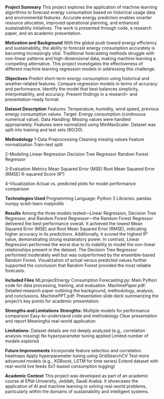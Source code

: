 **Project Summary**
This project explores the application of machine learning algorithms to forecast energy consumption based on historical usage data and environmental features. 
Accurate energy prediction enables smarter resource allocation, improved operational planning, and enhanced sustainability initiatives. The work is presented through code, a research paper, and an academic presentation.

**Motivation and Background**
With the global push toward energy efficiency and sustainability, the ability to forecast energy consumption accurately 
is becoming increasingly vital. Traditional forecasting methods struggle with non-linear patterns and high-dimensional data, making machine learning a compelling alternative. 
This project investigates the effectiveness of different machine learning regression models in addressing this challenge.

**Objectives**
Predict short-term energy consumption using historical and weather-related features.
Compare regression models in terms of accuracy and performance.
Identify the model that best balances simplicity, interpretability, and accuracy.
Present findings in a research- and presentation-ready format.

**Dataset Description**
Features: Temperature, humidity, wind speed, previous energy consumption values.
Target: Energy consumption (continuous numerical value).
Data Handling:
Missing values were handled appropriately.
Features were normalized using MinMaxScaler.
Dataset was split into training and test sets (80/20).

**Methodology**
1-Data Preprocessing
 Cleaning missing values
 Feature normalization
 Train-test split

2-Modeling
 Linear Regression
 Decision Tree Regressor
 Random Forest Regressor

3-Evaluation Metrics
 Mean Squared Error (MSE)
 Root Mean Squared Error (RMSE)
 R-squared Score (R²)

4-Visualization
 Actual vs. predicted plots for model performance comparison
 
**Technologies Used**
Programming Language: Python 3
   Libraries:
      pandas
      numpy
      scikit-learn
      matplotlib


**Results**
Among the three models tested—Linear Regression, Decision Tree Regressor, and Random Forest Regressor—the Random Forest Regressor delivered the best performance overall.
It achieved the lowest Mean Squared Error (MSE) and Root Mean Squared Error (RMSE), indicating higher accuracy in its predictions. Additionally, it scored the highest R² value, demonstrating strong explanatory power.
In contrast, Linear Regression performed the worst due to its inability to model the non-linear relationships present in the dataset. 
The Decision Tree Regressor performed moderately well but was outperformed by the ensemble-based Random Forest. 
Visualization of actual versus predicted values further supported the conclusion that Random Forest provided the most reliable forecasts.




**Included Files**
MLprojecEtnergy Consumption Forecasting.py: Main Python code for data processing, training, and evaluation.
MachinePaper.pdf: Detailed research paper outlining the background, methodology, analysis, and conclusions.
MachinePPT.pdf: Presentation slide deck summarizing the project’s key points for academic presentation.



**Strengths and Limitations**
**Strengths:**
Multiple models for performance comparison
Easy-to-understand code and methodology
Clear presentation and report
Meaningful real-world application

**Limitations:**
Dataset details are not deeply analyzed (e.g., correlation analysis missing)
No hyperparameter tuning applied
Limited number of models explored

**Future Improvements**
Incorporate feature selection and correlation heatmaps
Apply hyperparameter tuning using GridSearchCV
Test more advanced models (e.g., XGBoost, LSTM for time series)
Extend dataset with real-world live feeds (IoT-based consumption logging)

**Academic Context**
This project was developed as part of an academic course at Effat University, Jeddah, Saudi Arabia.
It showcases the application of AI and machine learning in solving real-world problems, particularly within the domains of sustainability and intelligent systems.


